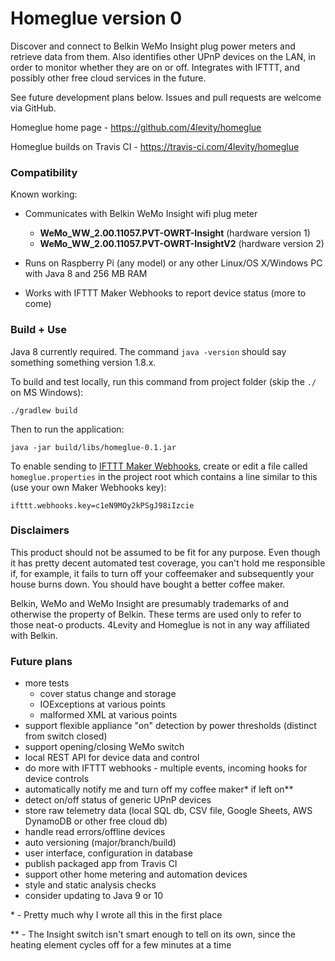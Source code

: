 # Homeglue version 0 #

Discover and connect to Belkin WeMo Insight plug power meters and retrieve data from them. 
Also identifies other UPnP devices on the LAN, in order to monitor whether they are on or off.
Integrates with IFTTT, and possibly other free cloud services in the future.

See future development plans below. Issues and pull requests are welcome via GitHub. 

Homeglue home page - https://github.com/4levity/homeglue

Homeglue builds on Travis CI - https://travis-ci.com/4levity/homeglue

### Compatibility ###

Known working:

* Communicates with Belkin WeMo Insight wifi plug meter
  * **WeMo_WW_2.00.11057.PVT-OWRT-Insight** (hardware version 1)
  * **WeMo_WW_2.00.11057.PVT-OWRT-InsightV2** (hardware version 2)

* Runs on Raspberry Pi (any model) or any other Linux/OS X/Windows PC with Java 8 and 256 MB RAM

* Works with IFTTT Maker Webhooks to report device status (more to come)

### Build + Use ###

Java 8 currently required. The command `java -version` should say something something version 1.8.x. 

To build and test locally, run this command from project folder (skip the `./` on MS Windows):

    ./gradlew build

Then to run the application:

    java -jar build/libs/homeglue-0.1.jar

To enable sending to [IFTTT Maker Webhooks](https://ifttt.com/maker_webhooks), create or edit a file called 
`homeglue.properties` in the project root which contains a line similar to 
this (use your own Maker Webhooks key):

    ifttt.webhooks.key=c1eN9MOy2kPSgJ98iIzcie

### Disclaimers ###

This product should not be assumed to be fit for any purpose. Even though it 
has pretty decent automated test coverage, you can't hold me responsible if, 
for example, it fails to turn off your coffeemaker and subsequently your house
burns down. You should have bought a better coffee maker.

Belkin, WeMo and WeMo Insight are presumably trademarks of and otherwise the
property of Belkin. These terms are used only to refer to those neat-o
products. 4Levity and Homeglue is not in any way affiliated with Belkin.

### Future plans ###

* more tests 
  * cover status change and storage
  * IOExceptions at various points
  * malformed XML at various points
* support flexible appliance "on" detection by power thresholds (distinct from switch closed)
* support opening/closing WeMo switch
* local REST API for device data and control
* do more with IFTTT webhooks - multiple events, incoming hooks for device controls
* automatically notify me and turn off my coffee maker\* if left on\*\*
* detect on/off status of generic UPnP devices
* store raw telemetry data (local SQL db, CSV file, Google Sheets, AWS DynamoDB or other free cloud db)
* handle read errors/offline devices
* auto versioning (major/branch/build)
* user interface, configuration in database
* publish packaged app from Travis CI
* support other home metering and automation devices
* style and static analysis checks
* consider updating to Java 9 or 10

\* - Pretty much why I wrote all this in the first place

\*\* - The Insight switch isn't smart enough to tell on its own, since the
heating element cycles off for a few minutes at a time